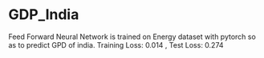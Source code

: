 # GDP_India
Feed Forward Neural Network is trained on Energy dataset with pytorch so as to predict GPD of india.  Training Loss: 0.014 , Test Loss: 0.274
